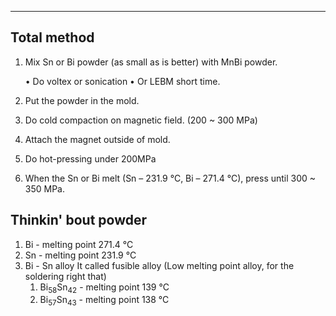 
---
## Total method

1. Mix Sn or Bi powder (as small as is better) with MnBi powder.

	• Do voltex or sonication
	• Or LEBM short time.

2. Put the powder in the mold.

3. Do cold compaction on magnetic field. (200 ~ 300 MPa)

4. Attach the magnet outside of mold.

5. Do hot-pressing under 200MPa

6. When the Sn or Bi melt (Sn – 231.9 °C, Bi – 271.4 °C), press until 300 ~ 350 MPa.

## Thinkin' bout powder

1. Bi - melting point 271.4 °C
2. Sn - melting point 231.9 °C
3. Bi - Sn alloy It called fusible alloy (Low melting point alloy, for the soldering right that)
	1. Bi<sub>58</sub>Sn<sub>42</sub> - melting point 139 °C
	2. Bi<sub>57</sub>Sn<sub>43</sub> - melting point 138 °C